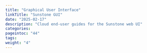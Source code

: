 ```yaml
---
title: "Graphical User Interface"
linkTitle: "Sunstone GUI"
date: "2025-02-17"
description: "Cloud end-user guides for the Sunstone web UI"
categories:
pageintoc: "44"
tags:
weight: "4"
---
```


<!--# Cloud End-User -->

